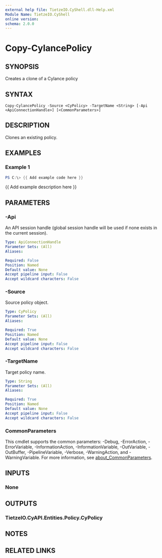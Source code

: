 ```yaml
---
external help file: TietzeIO.CyShell.dll-Help.xml
Module Name: TietzeIO.CyShell
online version:
schema: 2.0.0
---
```


# Copy-CylancePolicy

## SYNOPSIS
Creates a clone of a Cylance policy

## SYNTAX

```
Copy-CylancePolicy -Source <CyPolicy> -TargetName <String> [-Api <ApiConnectionHandle>] [<CommonParameters>]
```

## DESCRIPTION
Clones an existing policy.

## EXAMPLES

### Example 1
```powershell
PS C:\> {{ Add example code here }}
```

{{ Add example description here }}

## PARAMETERS

### -Api
An API session handle (global session handle will be used if none exists in the current session).

```yaml
Type: ApiConnectionHandle
Parameter Sets: (All)
Aliases:

Required: False
Position: Named
Default value: None
Accept pipeline input: False
Accept wildcard characters: False
```

### -Source
Source policy object.

```yaml
Type: CyPolicy
Parameter Sets: (All)
Aliases:

Required: True
Position: Named
Default value: None
Accept pipeline input: False
Accept wildcard characters: False
```

### -TargetName
Target policy name.

```yaml
Type: String
Parameter Sets: (All)
Aliases:

Required: True
Position: Named
Default value: None
Accept pipeline input: False
Accept wildcard characters: False
```

### CommonParameters
This cmdlet supports the common parameters: -Debug, -ErrorAction, -ErrorVariable, -InformationAction, -InformationVariable, -OutVariable, -OutBuffer, -PipelineVariable, -Verbose, -WarningAction, and -WarningVariable. For more information, see [about_CommonParameters](http://go.microsoft.com/fwlink/?LinkID=113216).

## INPUTS

### None

## OUTPUTS

### TietzeIO.CyAPI.Entities.Policy.CyPolicy

## NOTES

## RELATED LINKS
